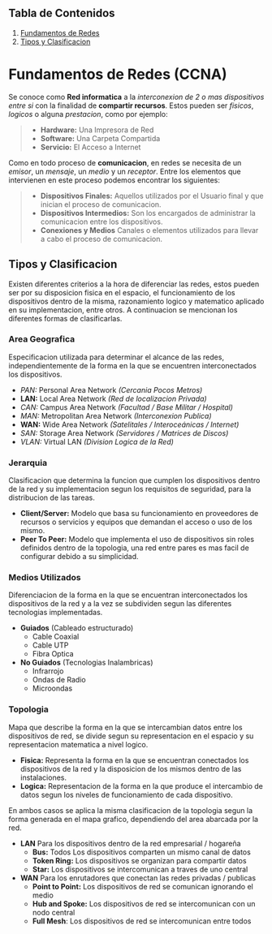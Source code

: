## Tabla de Contenidos
1. [Fundamentos de Redes](#fundamentos-de-redes-ccna)
1. [Tipos y Clasificacion](#tipos-y-clasificacion)

# Fundamentos de Redes (CCNA)

Se conoce como **Red informatica** a la *interconexion de 2 o mas dispositivos entre si* con la finalidad de **compartir recursos**. Estos pueden ser *fisicos*, *logicos* o alguna *prestacion*, como por ejemplo:

> * **Hardware:** Una Impresora de Red
> * **Software:** Una Carpeta Compartida
> * **Servicio:** El Acceso a Internet

Como en todo proceso de **comunicacion**, en redes se necesita de un *emisor*, un *mensaje*, un *medio* y un *receptor*. Entre los elementos que intervienen en este proceso podemos encontrar los siguientes:

> * **Dispositivos Finales:** Aquellos utilizados por el Usuario final y que inician el proceso de comunicacion.
> * **Dispositivos Intermedios:** Son los encargados de administrar la comunicacion entre los dispositivos.
> * **Conexiones y Medios** Canales o elementos utilizados para llevar a cabo el proceso de comunicacion.

## Tipos y Clasificacion

Existen diferentes criterios a la hora de diferenciar las redes, estos pueden ser por su disposicion fisica en el espacio, el funcionamiento de los dispositivos dentro de la misma, razonamiento logico y matematico aplicado en su implementacion, entre otros. A continuacion se mencionan los diferentes formas de clasificarlas.

### Area Geografica

Especificacion utilizada para determinar el alcance de las redes, independientemente de la forma en la que se encuentren interconectados los dispositivos.

* *PAN:* Personal Area Network *(Cercania Pocos Metros)*
* **LAN:** Local Area Network *(Red de localizacion Privada)*
* *CAN:* Campus Area Network *(Facultad / Base Militar / Hospital)*
* *MAN:* Metropolitan Area Network *(Interconexion Publica)*
* **WAN:** Wide Area Network *(Satelitales / Interoceánicas / Internet)*
* *SAN:* Storage Area Network *(Servidores / Matrices de Discos)*
* *VLAN:* Virtual LAN *(Division Logica de la Red)*

### Jerarquia

Clasificacion que determina la funcion que cumplen los dispositivos dentro de la red y su implementacion segun los requisitos de seguridad, para la distribucion de las tareas.

* **Client/Server:** Modelo que basa su funcionamiento en proveedores de recursos o servicios y equipos que demandan el acceso o uso de los mismo.
* **Peer To Peer:** Modelo que implementa el uso de dispositivos sin roles definidos dentro de la topologia, una red entre pares es mas facil de configurar debido a su simplicidad.

### Medios Utilizados

Diferenciacion de la forma en la que se encuentran interconectados los dispositivos de la red y a la vez se subdividen segun las diferentes tecnologias implementadas.

* **Guiados** (Cableado estructurado)
  * Cable Coaxial
  * Cable UTP
  * Fibra Optica
* **No Guiados** (Tecnologias Inalambricas)
  * Infrarrojo
  * Ondas de Radio
  * Microondas

### Topologia

Mapa que describe la forma en la que se intercambian datos entre los dispositivos de red, se divide segun su representacion en el espacio y su representacion matematica a nivel logico.

* **Fisica:** Representa la forma en la que se encuentran conectados los dispositivos de la red y la disposicion de los mismos dentro de las instalaciones.
* **Logica:** Representacion de la forma en la que produce el intercambio de datos segun los niveles de funcionamiento de cada dispositivo.

En ambos casos se aplica la misma clasificacion de la topologia segun la forma generada en el mapa grafico, dependiendo del area abarcada por la red.

* **LAN** Para los dispositivos dentro de la red empresarial / hogareña
  * **Bus:** Todos Los dispositivos comparten un mismo canal de datos
  * **Token Ring:** Los dispositivos se organizan para compartir datos
  * **Star:** Los dispositivos se intercomunican a traves de uno central
* **WAN** Para los enrutadores que conectan las redes privadas / publicas
  * **Point to Point:** Los dispositivos de red se comunican ignorando el medio
  * **Hub and Spoke:** Los dispositivos de red se intercomunican con un nodo central
  * **Full Mesh**: Los dispositivos de red se intercomunican entre todos
